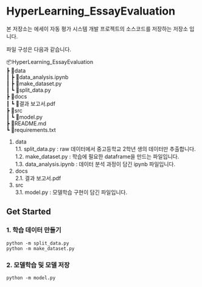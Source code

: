 # HyperLearning_EssayEvaluation

본 저장소는 에세이 자동 평가 시스템 개발 프로젝트의 소스코드를 저장하는 저장소 입니다.

파일 구성은 다음과 같습니다.

📦HyperLearning_EssayEvaluation  
 ┣ 📂data  
 ┃ ┣ 📜data_analysis.ipynb  
 ┃ ┣ 📜make_dataset.py  
 ┃ ┗ 📜split_data.py  
 ┣ 📂docs  
 ┃ ┗ 📜결과 보고서.pdf  
 ┣ 📂src  
 ┃ ┗ 📜model.py  
 ┣ 📜README.md  
 ┗ 📜requirements.txt  

 1. data  
1.1. split_data.py : raw 데이터에서 중고등학교 2학년 생의 데이터만 추출합니다.  
1.2. make_dataset.py : 학습에 필요한 dataframe을 만드는 파일입니다.  
1.3. data_analysis.ipynb : 데이터 분석 과정이 담긴 ipynb 파일입니다.
 2. docs  
 2.1. 결과 보고서.pdf
 3. src  
 3.1. model.py : 모델학습 구현이 담긴 파일입니다.

 ## Get Started

### 1. 학습 데이터 만들기
 ```
 python -m split_data.py
 python -m make_dataset.py
 ```

 ### 2. 모델학습 및 모델 저장
 ```
 python -m model.py
 ```
 
